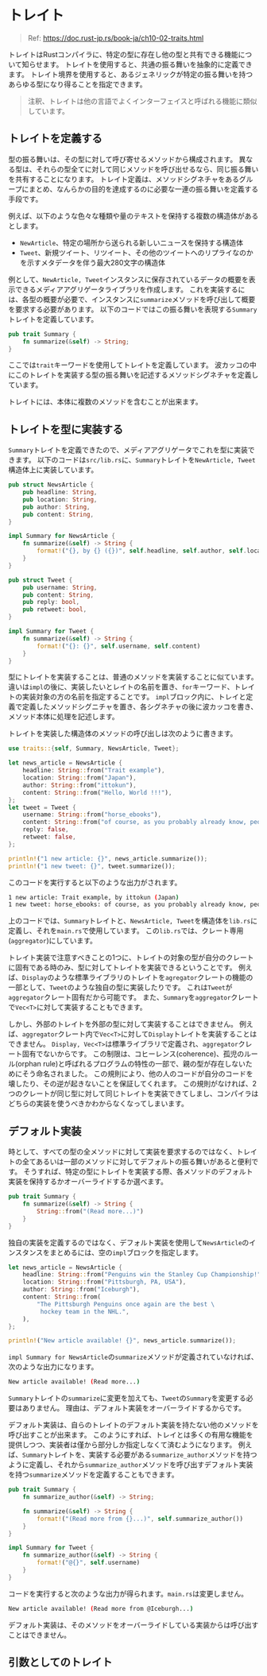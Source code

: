 # トレイト

> Ref: https://doc.rust-jp.rs/book-ja/ch10-02-traits.html

トレイトはRustコンパイラに、特定の型に存在し他の型と共有できる機能について知らせます。
トレイトを使用すると、共通の振る舞いを抽象的に定義できます。
トレイト境界を使用すると、あるジェネリックが特定の振る舞いを持つあらゆる型になり得ることを指定できます。

> 注釈、トレイトは他の言語でよくインターフェイスと呼ばれる機能に類似しています。

## トレイトを定義する

型の振る舞いは、その型に対して呼び寄せるメソッドから構成されます。
異なる型は、それらの型全てに対して同じメソッドを呼び出せるなら、同じ振る舞いを共有することになります。
トレイト定義は、メソッドシグネチャをあるグループにまとめ、なんらかの目的を達成するのに必要な一連の振る舞いを定義する手段です。

例えば、以下のような色々な種類や量のテキストを保持する複数の構造体があるとします。
- `NewArticle`、特定の場所から送られる新しいニュースを保持する構造体
- `Tweet`、新規ツイート、リツイート、その他のツイートへのリプライなのかを示すメタデータを伴う最大280文字の構造体

例として、`NewArticle, Tweet`インスタンスに保存されているデータの概要を表示できるメディアアグリゲータライブラリを作成します。
これを実装するには、各型の概要が必要で、インスタンスに`summarize`メソッドを呼び出して概要を要求する必要があります。
以下のコードではこの振る舞いを表現する`Summary`トレイトを定義しています。

```rust
pub trait Summary {
    fn summarize(&self) -> String;
}
```

ここでは`trait`キーワードを使用してトレイトを定義しています。
波カッコの中にこのトレイトを実装する型の振る舞いを記述するメソッドシグネチャを定義しています。

トレイトには、本体に複数のメソッドを含むことが出来ます。

## トレイトを型に実装する

`Summary`トレイトを定義できたので、メディアアグリゲータでこれを型に実装できます。
以下のコードは`src/lib.rs`に、`Summary`トレイトを`NewArticle, Tweet`構造体上に実装しています。

```rust
pub struct NewsArticle {
    pub headline: String,
    pub location: String,
    pub author: String,
    pub content: String,
}

impl Summary for NewsArticle {
    fn summarize(&self) -> String {
        format!("{}, by {} ({})", self.headline, self.author, self.location)
    }
}

pub struct Tweet {
    pub username: String,
    pub content: String,
    pub reply: bool,
    pub retweet: bool,
}

impl Summary for Tweet {
    fn summarize(&self) -> String {
        format!("{}: {}", self.username, self.content)
    }
}
```

型にトレイトを実装することは、普通のメソッドを実装することに似ています。
違いは`impl`の後に、実装したいとレイトの名前を置き、`for`キーワード、トレイトの実装対象の方の名前を指定することです。
`impl`ブロック内に、トレイと定義で定義したメソッドシグニチャを置き、各シグネチャの後に波カッコを書き、メソッド本体に処理を記述します。

トレイトを実装した構造体のメソッドの呼び出しは次のように書きます。

```rust
use traits::{self, Summary, NewsArticle, Tweet};

let news_article = NewsArticle {
    headline: String::from("Trait example"),
    location: String::from("Japan"),
    author: String::from("ittokun"),
    content: String::from("Hello, World !!!"),
};
let tweet = Tweet {
    username: String::from("horse_ebooks"),
    content: String::from("of course, as you probably already know, people"),
    reply: false,
    retweet: false,
};

println!("1 new article: {}", news_article.summarize());
println!("1 new tweet: {}", tweet.summarize());
```

このコードを実行すると以下のような出力がされます。

```bash
1 new article: Trait example, by ittokun (Japan)
1 new tweet: horse_ebooks: of course, as you probably already know, people
```

上のコードでは、`Summary`トレイトと、`NewsArticle, Tweet`を構造体を`lib.rs`に定義し、それを`main.rs`で使用しています。
この`lib.rs`では、クレート専用(`aggregator`)にしています。

トレイト実装で注意すべきことの1つに、トレイトの対象の型が自分のクレートに固有である時のみ、型に対してトレイトを実装できるということです。
例えば、`Display`のような標準ライブラリのトレイトを`agregator`クレートの機能の一部として、`Tweet`のような独自の型に実装したりです。
これは`Tweet`が`aggregator`クレート固有だから可能です。
また、`Summary`を`aggregator`クレートで`Vec<T>`に対して実装することもできます。

しかし、外部のトレイトを外部の型に対して実装することはできません。
例えば、`aggregator`クレート内で`Vec<T>`に対して`Display`トレイトを実装することはできません。
`Display, Vec<T>`は標準ライブラリで定義され、`aggregator`クレート固有でないからです。
この制限は、コヒーレンス(coherence)、孤児のルール(orphan rule)と呼ばれるプログラムの特性の一部で、親の型が存在しないためにそう命名されました。
この規則により、他の人のコードが自分のコードを壊したり、その逆が起きないことを保証してくれます。
この規則がなければ、2つのクレートが同じ型に対して同じトレイトを実装できてしまし、コンパイラはどちらの実装を使うべきかわからなくなってしまいます。

## デフォルト実装

時として、すべての型の全メソッドに対して実装を要求するのではなく、トレイトの全てあるいは一部のメソッドに対してデフォルトの振る舞いがあると便利です。
そうすれば、特定の型にトレイトを実装する際、各メソッドのデフォルト実装を保持するかオーバーライドするか選べます。

```rust
pub trait Summary {
    fn summarize(&self) -> String {
        String::from("(Read more...)")
    }
}
```

独自の実装を定義するのではなく、デフォルト実装を使用して`NewsArticle`のインスタンスをまとめるには、空の`impl`ブロックを指定します。

```rust
let news_article = NewsArticle {
    headline: String::from("Penguins win the Stanley Cup Championship!"),
    location: String::from("Pittsburgh, PA, USA"),
    author: String::from("Iceburgh"),
    content: String::from(
        "The Pittsburgh Penguins once again are the best \
         hockey team in the NHL.",
    ),
};

println!("New article available! {}", news_article.summarize());
```

`impl Summary for NewsArticle`の`summarize`メソッドが定義されていなければ、次のような出力になります。

```bash
New article available! (Read more...)
```

`Summary`トレイトの`summarize`に変更を加えても、`Tweet`の`Summary`を変更する必要はありません。
理由は、デフォルト実装をオーバーライドするからです。

デフォルト実装は、自らのトレイトのデフォルト実装を持たない他のメソッドを呼び出すことが出来ます。
このようにすれば、トレイとは多くの有用な機能を提供しつつ、実装者は僅から部分しか指定しなくて済むようになります。
例えば、`Summary`トレイトを、実装する必要がある`summarize_author`メソッドを持つように定義し、それから`summarize_author`メソッドを呼び出すデフォルト実装を持つ`summarize`メソッドを定義することもできます。

```rust
pub trait Summary {
    fn summarize_author(&self) -> String;

    fn summarize(&self) -> String {
        format!("(Read more from {}...)", self.summarize_author())
    }
}

impl Summary for Tweet {
    fn summarize_author(&self) -> String {
        format!("@{}", self.username)
    }
}
```

コードを実行すると次のような出力が得られます。`main.rs`は変更しません。

```bash
New article available! (Read more from @Iceburgh...)
```

デフォルト実装は、そのメソッドをオーバーライドしている実装からは呼び出すことはできません。

## 引数としてのトレイト

